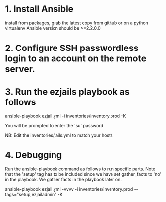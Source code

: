 # 1. Install Ansible
  install from packages, grab the latest copy from github or on a python virtualenv
  Ansible version should be >=2.2.0.0

# 2. Configure SSH passwordless login to an account on the remote server.

# 3. Run the ezjails playbook as follows
  ansible-playbook ezjail.yml -i inventories/inventory.prod -K

  You will be prompted to enter the 'su' password

  NB: Edit the inventories/jails.yml to match your hosts

# 4. Debugging
Run the ansible-playbook command as follows to run specific parts. Note that the 'setup' tag has to be included since we have set gather_facts to 'no' in the playbook. We gather facts in the playbook later on.

   ansible-playbook ezjail.yml -vvvv -i inventories/inventory.prod --tags="setup,ezjailadmin" -K
